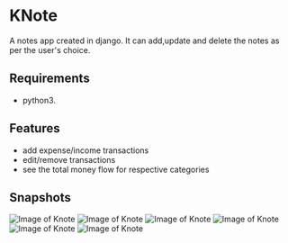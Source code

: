 # KNote
A notes app created in django. It can add,update and delete the notes as per the user's choice.

## Requirements

- python3.

## Features

- add expense/income transactions
- edit/remove transactions
- see the total money flow for respective categories

## Snapshots

![Image of Knote](D:/1.png)
![Image of Knote](D:/2.png)
![Image of Knote](D:/3.png)
![Image of Knote](D:/4.png)
![Image of Knote](D:/5.png)
![Image of Knote](D:/6.png)
